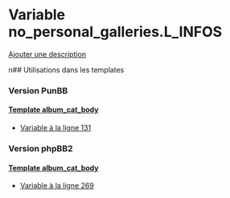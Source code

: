 # Variable no_personal_galleries.L_INFOS
[Ajouter une description](https://fa-tvars.appspot.com/no_personal_galleries.L_INFOS)

n## Utilisations dans les templates

### Version PunBB

#### [Template album_cat_body](punbb/album_cat_body.md)
* [Variable à la ligne 131](../punbb/album_cat_body.tpl#L131)

### Version phpBB2

#### [Template album_cat_body](subsilver/album_cat_body.md)
* [Variable à la ligne 269](../subsilver/album_cat_body.tpl#L269)